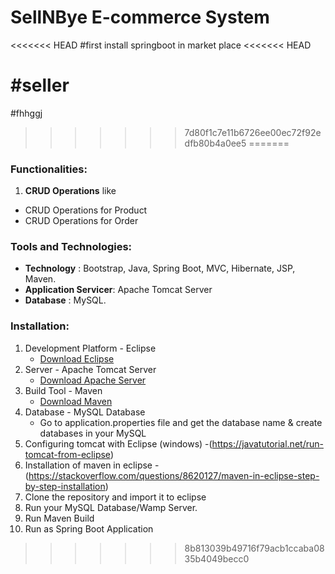 # SellNBye E-commerce System

<<<<<<< HEAD
#first install springboot in market place
<<<<<<< HEAD

#seller
=======
#fhhggj
>>>>>>> 7d80f1c7e11b6726ee00ec72f92edfb80b4a0ee5
=======
### Functionalities:

1. **CRUD Operations** like
* CRUD Operations for Product
* CRUD Operations for Order

### Tools and Technologies:
* **Technology** : Bootstrap, Java, Spring Boot, MVC, Hibernate, JSP, Maven.
* **Application Servicer**: Apache Tomcat Server
* **Database** : MySQL.
### Installation:
1. Development Platform - Eclipse
   * [Download Eclipse](https://www.eclipse.org/downloads/packages/eclipse-ide-java-ee-developers/mars2)
2. Server - Apache Tomcat Server
   * [Download Apache Server](https://tomcat.apache.org/download-70.cgi)
3. Build Tool - Maven
   * [Download Maven](https://maven.apache.org/download.cgi)
4. Database - MySQL Database
   * Go to application.properties file and get the database name & create databases in your MySQL
5. Configuring tomcat with Eclipse (windows) -(https://javatutorial.net/run-tomcat-from-eclipse)
6. Installation of maven in eclipse - (https://stackoverflow.com/questions/8620127/maven-in-eclipse-step-by-step-installation)
7. Clone the repository and import it to eclipse
8. Run your MySQL Database/Wamp Server.
9. Run Maven Build
10. Run as Spring Boot Application
>>>>>>> 8b813039b49716f79acb1ccaba0835b4049becc0
